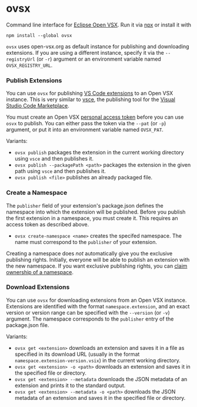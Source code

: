 # ovsx

Command line interface for [Eclipse Open VSX](https://open-vsx.org/). Run it via [npx](https://www.npmjs.com/package/npx) or install it with
```
npm install --global ovsx
```

`ovsx` uses open-vsx.org as default instance for publishing and downloading extensions. If you are using a different instance, specify it via the `--registryUrl` (or `-r`) argument or an environment variable named `OVSX_REGISTRY_URL`.

### Publish Extensions

You can use `ovsx` for publishing [VS Code extensions](https://code.visualstudio.com/api) to an Open VSX instance. This is very similar to [vsce](https://github.com/microsoft/vscode-vsce), the publishing tool for the [Visual Studio Code Marketplace](https://marketplace.visualstudio.com/vscode).

You must create an Open VSX [personal access token](https://open-vsx.org/user-settings/tokens) before you can use `osvx` to publish. You can either pass the token via the `--pat` (or `-p`) argument, or put it into an environment variable named `OVSX_PAT`.

Variants:
 * `ovsx publish`
   packages the extension in the current working directory using `vsce` and then publishes it.
 * `ovsx publish --packagePath <path>`
   packages the extension in the given path using `vsce` and then publishes it.
 * `ovsx publish <file>`
   publishes an already packaged file.

### Create a Namespace

The `publisher` field of your extension's package.json defines the namespace into which the extension will be published. Before you publish the first extension in a namespace, you must create it. This requires an access token as described above.

 * `ovsx create-namespace <name>`
   creates the specifed namespace. The name must correspond to the `publisher` of your extension.

Creating a namespace does _not_ automatically give you the exclusive publishing rights. Initially, everyone will be able to publish an extension with the new namespace. If you want exclusive publishing rights, you can [claim ownership of a namespace](https://github.com/eclipse/openvsx/wiki/Namespace-Access).

### Download Extensions

You can use `ovsx` for downloading extensions from an Open VSX instance. Extensions are identified with the format `namespace.extension`, and an exact version or version range can be specified with the `--version` (or `-v`) argument. The namespace corresponds to the `publisher` entry of the package.json file.

Variants:
 * `ovsx get <extension>`
   downloads an extension and saves it in a file as specified in its download URL (usually in the format `namespace.extension-version.vsix`) in the current working directory.
 * `ovsx get <extension> -o <path>`
   downloads an extension and saves it in the specified file or directory.
 * `ovsx get <extension> --metadata`
   downloads the JSON metadata of an extension and prints it to the standard output.
 * `ovsx get <extension> --metadata -o <path>`
   downloads the JSON metadata of an extension and saves it in the specified file or directory.
